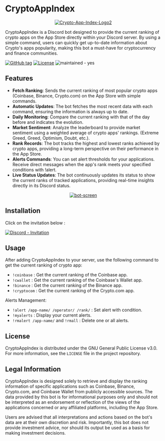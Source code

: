 # CryptoAppIndex

<p align="center">
<a href="https://imgbb.com/"><img src="https://i.ibb.co/4sLW3yM/Crypto-App-Index-Logo2.png" alt="Crypto-App-Index-Logo2" border="0"></a>
</p>

CryptoAppIndex is a Discord bot designed to provide the current ranking of crypto apps on the App Store directly within your Discord server. By using a simple command, users can quickly get up-to-date information about Crypto's apps popularity, making this bot a must-have for cryptocurrency and finance communities.

<a href="https://github.com/SeedSnake/CryptoAppIndex/releases/"><img src="https://img.shields.io/github/tag/SeedSnake/CryptoAppIndex?include_prereleases=&sort=semver&color=blue" alt="GitHub tag"></a> <a href="#license"><img src="https://img.shields.io/badge/License-GNU-blue" alt="License"></a> <img src="https://img.shields.io/badge/maintained-yes-blue" alt="maintained - yes">


## Features

- **Fetch Ranking**: Sends the current ranking of most popular crypto apps (Coinbase, Binance, Crypto.com) on the App Store with simple commands.
- **Automatic Updates**: The bot fetches the most recent data with each command, ensuring the information is always up to date.
- **Daily Monitoring**: Compare the current ranking with that of the day before and indicates the evolution.
- **Market Sentiment**: Analyze the leaderboard to provide market sentiment using a weighted average of crypto apps' rankings. (Extreme Greed, Greed, Optimism, Doubt, etc.).
- **Rank Records**: The bot tracks the highest and lowest ranks achieved by crypto apps, providing a long-term perspective on their performance in the App Store.
- **Alerts Commands**: You can set alert thresholds for your applications. Receive direct messages when the app's rank meets your specified conditions with !alert.
- **Live Status Updates**: The bot continuously updates its status to show the current ranks of tracked applications, providing real-time insights directly in its Discord status.

<p align="center">
<a href="https://imgbb.com/"><img src="https://i.ibb.co/Dth3bGh/bot-screen.png" alt="bot-screen" border="0"></a>
</p>

## Installation

Click on the invitation below :

<a href="https://discord.com/oauth2/authorize?client_id=1217919790593872015"><img src="https://img.shields.io/badge/Discord-Invitation-7289DA?style=for-the-badge&logo=discord&logoColor=white" alt="Discord - Invitation"></a>

## Usage

After adding CryptoAppIndex to your server, use the following command to get the current ranking of crypto app:

- <code>!coinbase</code> : Get the current ranking of the Coinbase app.
- <code>!cwallet</code> : Get the current ranking of the Coinbase's Wallet app.
- <code>!binance</code> : Get the current ranking of the Binance app.
- <code>!cryptocom</code> : Get the current ranking of the Crypto.com app.

Alerts Management: 

- <code>!alert /app-name/ /operator/ /rank/</code> : Set alert with condition.
- <code>!myalerts</code> : Display your current alerts.
- <code>!rmalert /app-name/</code> and <code>!rmall</code> : Delete one or all alerts.

## License

CryptoAppIndex is distributed under the GNU General Public License v3.0. For more information, see the `LICENSE` file in the project repository.

## Legal Information

CryptoAppIndex is designed solely to retrieve and display the ranking information of specific applications such as Coinbase, Binance, Crypto.com, and Coinbase Wallet from publicly accessible sources. The data provided by this bot is for informational purposes only and should not be interpreted as an endorsement or reflection of the views of the applications concerned or any affiliated platforms, including the App Store. 

Users are advised that all interpretations and actions based on the bot's data are at their own discretion and risk. Importantly, this bot does not provide investment advice, nor should its output be used as a basis for making investment decisions.
